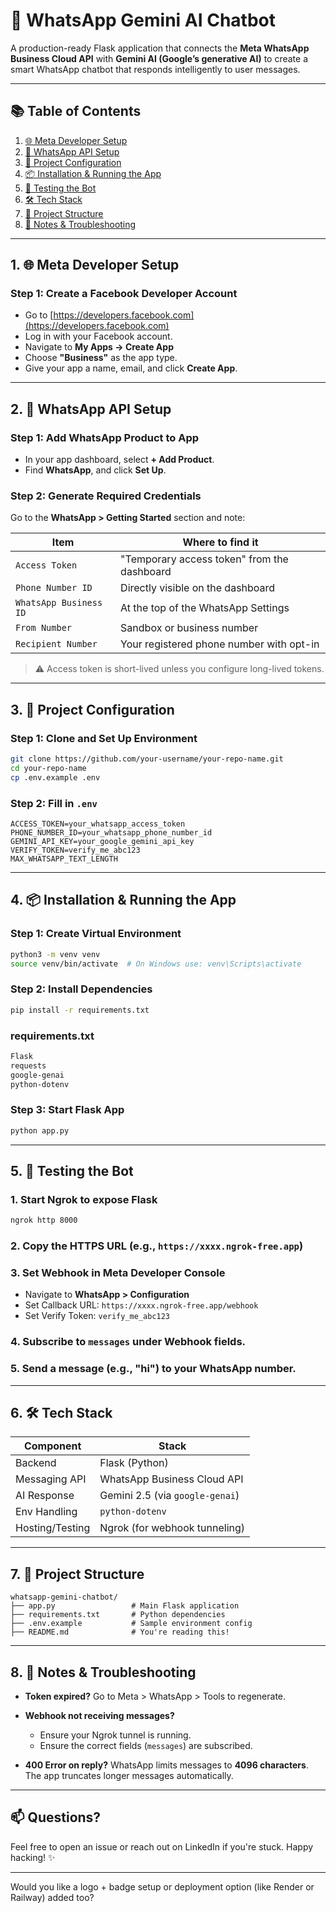 # 🤖 WhatsApp Gemini AI Chatbot

A production-ready Flask application that connects the **Meta WhatsApp Business Cloud API** with **Gemini AI (Google’s generative AI)** to create a smart WhatsApp chatbot that responds intelligently to user messages.

---

## 📚 Table of Contents

1. [🌐 Meta Developer Setup](#1-🌐-meta-developer-setup)
2. [🔐 WhatsApp API Setup](#2-🔐-whatsapp-api-setup)
3. [📁 Project Configuration](#3-📁-project-configuration)
4. [📦 Installation & Running the App](#4-📦-installation--running-the-app)
5. [🧪 Testing the Bot](#5-🧪-testing-the-bot)
6. [🛠️ Tech Stack](#6-🛠️-tech-stack)
7. [📂 Project Structure](#7-📂-project-structure)
8. [📌 Notes & Troubleshooting](#8-📌-notes--troubleshooting)

---

## 1. 🌐 Meta Developer Setup

### Step 1: Create a Facebook Developer Account

* Go to [https://developers.facebook.com](https://developers.facebook.com)
* Log in with your Facebook account.
* Navigate to **My Apps → Create App**
* Choose **"Business"** as the app type.
* Give your app a name, email, and click **Create App**.

---

## 2. 🔐 WhatsApp API Setup

### Step 1: Add WhatsApp Product to App

* In your app dashboard, select **+ Add Product**.
* Find **WhatsApp**, and click **Set Up**.

### Step 2: Generate Required Credentials

Go to the **WhatsApp > Getting Started** section and note:

| Item                   | Where to find it                            |
| ---------------------- | ------------------------------------------- |
| `Access Token`         | "Temporary access token" from the dashboard |
| `Phone Number ID`      | Directly visible on the dashboard           |
| `WhatsApp Business ID` | At the top of the WhatsApp Settings         |
| `From Number`          | Sandbox or business number                  |
| `Recipient Number`     | Your registered phone number with opt-in    |

> ⚠️ Access token is short-lived unless you configure long-lived tokens.

---

## 3. 📁 Project Configuration

### Step 1: Clone and Set Up Environment

```bash
git clone https://github.com/your-username/your-repo-name.git
cd your-repo-name
cp .env.example .env
```

### Step 2: Fill in `.env`

```
ACCESS_TOKEN=your_whatsapp_access_token
PHONE_NUMBER_ID=your_whatsapp_phone_number_id
GEMINI_API_KEY=your_google_gemini_api_key
VERIFY_TOKEN=verify_me_abc123
MAX_WHATSAPP_TEXT_LENGTH
```

---

## 4. 📦 Installation & Running the App

### Step 1: Create Virtual Environment

```bash
python3 -m venv venv
source venv/bin/activate  # On Windows use: venv\Scripts\activate
```

### Step 2: Install Dependencies

```bash
pip install -r requirements.txt
```

### requirements.txt

```txt
Flask
requests
google-genai
python-dotenv
```

### Step 3: Start Flask App

```bash
python app.py
```

---

## 5. 🧪 Testing the Bot

### 1. Start Ngrok to expose Flask

```bash
ngrok http 8000
```

### 2. Copy the HTTPS URL (e.g., `https://xxxx.ngrok-free.app`)

### 3. Set Webhook in Meta Developer Console

* Navigate to **WhatsApp > Configuration**
* Set Callback URL: `https://xxxx.ngrok-free.app/webhook`
* Set Verify Token: `verify_me_abc123`

### 4. Subscribe to `messages` under Webhook fields.

### 5. Send a message (e.g., "hi") to your WhatsApp number.

---

## 6. 🛠️ Tech Stack

| Component       | Stack                           |
| --------------- | ------------------------------- |
| Backend         | Flask (Python)                  |
| Messaging API   | WhatsApp Business Cloud API     |
| AI Response     | Gemini 2.5 (via `google-genai`) |
| Env Handling    | `python-dotenv`                 |
| Hosting/Testing | Ngrok (for webhook tunneling)   |

---

## 7. 📂 Project Structure

```
whatsapp-gemini-chatbot/
├── app.py                 # Main Flask application
├── requirements.txt       # Python dependencies
├── .env.example           # Sample environment config
├── README.md              # You're reading this!
```

---

## 8. 📌 Notes & Troubleshooting

* **Token expired?** Go to Meta > WhatsApp > Tools to regenerate.
* **Webhook not receiving messages?**

  * Ensure your Ngrok tunnel is running.
  * Ensure the correct fields (`messages`) are subscribed.
* **400 Error on reply?** WhatsApp limits messages to **4096 characters**. The app truncates longer messages automatically.

---

## 📫 Questions?

Feel free to open an issue or reach out on LinkedIn if you're stuck. Happy hacking! ✨

---

Would you like a logo + badge setup or deployment option (like Render or Railway) added too?
